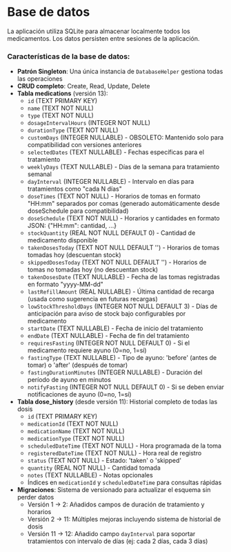 # Base de datos

La aplicación utiliza SQLite para almacenar localmente todos los medicamentos. Los datos persisten entre sesiones de la aplicación.

### Características de la base de datos:

- **Patrón Singleton**: Una única instancia de `DatabaseHelper` gestiona todas las operaciones
- **CRUD completo**: Create, Read, Update, Delete
- **Tabla medications** (versión 13):
  - `id` (TEXT PRIMARY KEY)
  - `name` (TEXT NOT NULL)
  - `type` (TEXT NOT NULL)
  - `dosageIntervalHours` (INTEGER NOT NULL)
  - `durationType` (TEXT NOT NULL)
  - `customDays` (INTEGER NULLABLE) - OBSOLETO: Mantenido solo para compatibilidad con versiones anteriores
  - `selectedDates` (TEXT NULLABLE) - Fechas específicas para el tratamiento
  - `weeklyDays` (TEXT NULLABLE) - Días de la semana para tratamiento semanal
  - `dayInterval` (INTEGER NULLABLE) - Intervalo en días para tratamientos como "cada N días"
  - `doseTimes` (TEXT NOT NULL) - Horarios de tomas en formato "HH:mm" separados por comas (generado automáticamente desde doseSchedule para compatibilidad)
  - `doseSchedule` (TEXT NOT NULL) - Horarios y cantidades en formato JSON: {"HH:mm": cantidad, ...}
  - `stockQuantity` (REAL NOT NULL DEFAULT 0) - Cantidad de medicamento disponible
  - `takenDosesToday` (TEXT NOT NULL DEFAULT '') - Horarios de tomas tomadas hoy (descuentan stock)
  - `skippedDosesToday` (TEXT NOT NULL DEFAULT '') - Horarios de tomas no tomadas hoy (no descuentan stock)
  - `takenDosesDate` (TEXT NULLABLE) - Fecha de las tomas registradas en formato "yyyy-MM-dd"
  - `lastRefillAmount` (REAL NULLABLE) - Última cantidad de recarga (usada como sugerencia en futuras recargas)
  - `lowStockThresholdDays` (INTEGER NOT NULL DEFAULT 3) - Días de anticipación para aviso de stock bajo configurables por medicamento
  - `startDate` (TEXT NULLABLE) - Fecha de inicio del tratamiento
  - `endDate` (TEXT NULLABLE) - Fecha de fin del tratamiento
  - `requiresFasting` (INTEGER NOT NULL DEFAULT 0) - Si el medicamento requiere ayuno (0=no, 1=sí)
  - `fastingType` (TEXT NULLABLE) - Tipo de ayuno: 'before' (antes de tomar) o 'after' (después de tomar)
  - `fastingDurationMinutes` (INTEGER NULLABLE) - Duración del período de ayuno en minutos
  - `notifyFasting` (INTEGER NOT NULL DEFAULT 0) - Si se deben enviar notificaciones de ayuno (0=no, 1=sí)
- **Tabla dose_history** (desde versión 11): Historial completo de todas las dosis
  - `id` (TEXT PRIMARY KEY)
  - `medicationId` (TEXT NOT NULL)
  - `medicationName` (TEXT NOT NULL)
  - `medicationType` (TEXT NOT NULL)
  - `scheduledDateTime` (TEXT NOT NULL) - Hora programada de la toma
  - `registeredDateTime` (TEXT NOT NULL) - Hora real de registro
  - `status` (TEXT NOT NULL) - Estado: 'taken' o 'skipped'
  - `quantity` (REAL NOT NULL) - Cantidad tomada
  - `notes` (TEXT NULLABLE) - Notas opcionales
  - Índices en `medicationId` y `scheduledDateTime` para consultas rápidas
- **Migraciones**: Sistema de versionado para actualizar el esquema sin perder datos
  - Versión 1 → 2: Añadidos campos de duración de tratamiento y horarios
  - Versión 2 → 11: Múltiples mejoras incluyendo sistema de historial de dosis
  - Versión 11 → 12: Añadido campo `dayInterval` para soportar tratamientos con intervalo de días (ej: cada 2 días, cada 3 días)
